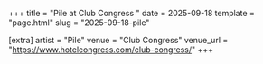 +++
title = "Pile at Club Congress "
date = 2025-09-18
template = "page.html"
slug = "2025-09-18-pile"

[extra]
artist = "Pile"
venue = "Club Congress"
venue_url = "https://www.hotelcongress.com/club-congress/"
+++
